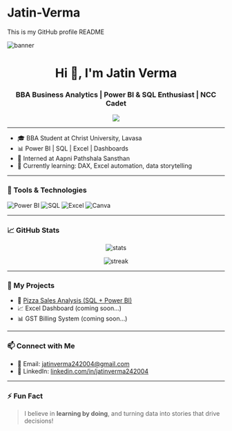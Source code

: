 # Jatin-Verma
This is my GitHub profile README

<img src="https://YOUR-BANNER-URL-HERE" alt="banner" />

<h1 align="center">Hi 👋, I'm Jatin Verma</h1>
<h3 align="center">BBA Business Analytics | Power BI & SQL Enthusiast | NCC Cadet</h3>

<p align="center">
  <img src="https://readme-typing-svg.demolab.com/?lines=Business+Analytics+Student;SQL+%26+Power+BI+Explorer;Data+Lover+%7C+Lifelong+Learner;&center=true&width=500&height=50">
</p>

---

- 🎓 BBA Student at Christ University, Lavasa
- 📊 Power BI | SQL | Excel | Dashboards
- 💼 Interned at Aapni Pathshala Sansthan
- 📘 Currently learning: DAX, Excel automation, data storytelling

---

### 🔧 Tools & Technologies

![Power BI](https://img.shields.io/badge/-Power%20BI-F2C811?style=flat&logo=power-bi&logoColor=black)
![SQL](https://img.shields.io/badge/-SQL-4479A1?style=flat&logo=postgresql&logoColor=white)
![Excel](https://img.shields.io/badge/-Excel-217346?style=flat&logo=microsoft-excel&logoColor=white)
![Canva](https://img.shields.io/badge/-Canva-00C4CC?style=flat&logo=canva&logoColor=white)

---

### 📈 GitHub Stats

<p align="center">
  <img src="https://github-readme-stats.vercel.app/api?username=Jatinverma242004&show_icons=true&theme=tokyonight" alt="stats" />
</p>

<p align="center">
  <img src="https://streak-stats.demolab.com?user=Jatinverma242004&theme=tokyonight&hide_border=false" alt="streak"/>
</p>

---

### 📂 My Projects

- 🍕 [Pizza Sales Analysis (SQL + Power BI)](https://github.com/Jatinverma242004/pizza-sales-analysis)
- 📈 Excel Dashboard (coming soon...)
- 📊 GST Billing System (coming soon...)

---

### 📫 Connect with Me

- 📧 Email: [jatinverma242004@gmail.com](mailto:jatinverma242004@gmail.com)
- 💼 LinkedIn: [linkedin.com/in/jatinverma242004](https://linkedin.com/in/jatinverma242004)

---

### ⚡ Fun Fact

> I believe in **learning by doing**, and turning data into stories that drive decisions!

